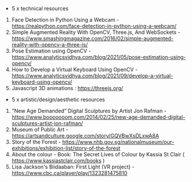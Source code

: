 - 5 x technical resources 

1. Face Detection in Python Using a Webcam - https://realpython.com/face-detection-in-python-using-a-webcam/
2. Simple Augmented Reality With OpenCV, Three.js, And WebSockets - https://www.smashingmagazine.com/2016/02/simple-augmented-reality-with-opencv-a-three-js/
3. Pose Estimation using OpenCV - https://www.analyticsvidhya.com/blog/2021/05/pose-estimation-using-opencv/
4. How to Develop a Virtual Keyboard Using OpenCV - https://www.analyticsvidhya.com/blog/2021/09/develop-a-virtual-keyboard-using-opencv/
5. Javascript 3D animations : https://threejs.org/

- 5 x artistic/design/aesthetic resources

1. “New Age Demanded” Digital Sculptures by Artist Jon Rafman - https://www.booooooom.com/2014/02/25/new-age-demanded-digital-sculptures-artist-jon-rafman/
2. Museum of Public Art - https://artsandculture.google.com/story/GQVBwXsDLxwA8A
3. Story of the Forest - https://www.nhb.gov.sg/nationalmuseum/our-exhibitions/exhibition-list/story-of-the-forest
4. About the colour - Book: The Secret Lives of Colour by Kassia St Clair ( https://www.kassiastclair.com/books )
5. Lisa Jackson's Biidaaban: First Light (VR project) - https://www.cbc.ca/player/play/1323281475810
